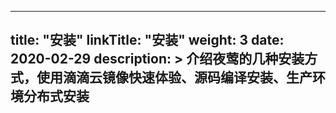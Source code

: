 
---
title: "安装"
linkTitle: "安装"
weight: 3
date: 2020-02-29
description: >
  介绍夜莺的几种安装方式，使用滴滴云镜像快速体验、源码编译安装、生产环境分布式安装
---

